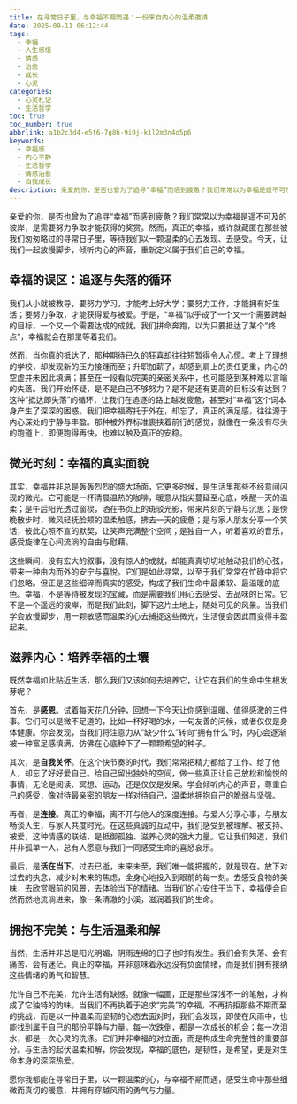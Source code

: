 ```yaml
---
title: 在寻常日子里，与幸福不期而遇：一份来自内心的温柔邀请
date: 2025-09-11 06:12:44
tags:
  - 幸福
  - 人生感悟
  - 情感
  - 治愈
  - 成长
  - 心灵
categories:
  - 心灵札记
  - 生活哲学
toc: true
toc_number: true
abbrlink: a1b2c3d4-e5f6-7g8h-9i0j-k1l2m3n4o5p6
keywords:
  - 幸福感
  - 内心平静
  - 生活哲学
  - 情感治愈
  - 自我成长
description: 亲爱的你，是否也曾为了追寻“幸福”而感到疲惫？我们常常以为幸福是遥不可及的彼岸，是需要努力争取才能获得的奖赏。然而，真正的幸福，或许就藏匿在那些被我们匆匆略过的寻常日子里，等待我们以一颗温柔的心去发现、去感受。今天，让我们一起放慢脚步，倾听内心的声音，重新定义属于我们自己的幸福。
---
```


亲爱的你，是否也曾为了追寻“幸福”而感到疲惫？我们常常以为幸福是遥不可及的彼岸，是需要努力争取才能获得的奖赏。然而，真正的幸福，或许就藏匿在那些被我们匆匆略过的寻常日子里，等待我们以一颗温柔的心去发现、去感受。今天，让我们一起放慢脚步，倾听内心的声音，重新定义属于我们自己的幸福。

## 幸福的误区：追逐与失落的循环

我们从小就被教导，要努力学习，才能考上好大学；要努力工作，才能拥有好生活；要努力争取，才能获得爱与被爱。于是，“幸福”似乎成了一个又一个需要跨越的目标，一个又一个需要达成的成就。我们拼命奔跑，以为只要抵达了某个“终点”，幸福就会在那里等着我们。

然而，当你真的抵达了，那种期待已久的狂喜却往往短暂得令人心慌。考上了理想的学校，却发现新的压力接踵而至；升职加薪了，却感到肩上的责任更重，内心的空虚并未因此填满；甚至在一段看似完美的亲密关系中，也可能感到某种难以言喻的失落。我们开始怀疑，是不是自己不够努力？是不是还有更高的目标没有达到？这种“抵达即失落”的循环，让我们在追逐的路上越发疲惫，甚至对“幸福”这个词本身产生了深深的困惑。我们把幸福寄托于外在，却忘了，真正的满足感，往往源于内心深处的宁静与丰盈。那种被外界标准裹挟着前行的感觉，就像在一条没有尽头的跑道上，即便跑得再快，也难以触及真正的安稳。

## 微光时刻：幸福的真实面貌

其实，幸福并非总是轰轰烈烈的盛大场面，它更多时候，是生活里那些不经意间闪现的微光。它可能是一杯清晨温热的咖啡，暖意从指尖蔓延至心底，唤醒一天的温柔；是午后阳光透过窗棂，洒在书页上的斑驳光影，带来片刻的宁静与沉思；是傍晚散步时，微风轻抚脸颊的温柔触感，拂去一天的疲惫；是与家人朋友分享一个笑话，彼此心照不宣的默契，让笑声充满整个空间；是独自一人，听着喜欢的音乐，感受旋律在心间流淌的自由与慰藉。

这些瞬间，没有宏大的叙事，没有惊人的成就，却能真真切切地触动我们的心弦，带来一种由内而外的安宁与喜悦。它们是如此寻常，以至于我们常常在忙碌中将它们忽略。但正是这些细碎而真实的感受，构成了我们生命中最柔软、最温暖的底色。幸福，不是等待被发现的宝藏，而是需要我们用心去感受、去品味的日常。它不是一个遥远的彼岸，而是我们此刻，脚下这片土地上，随处可见的风景。当我们学会放慢脚步，用一颗敏感而温柔的心去捕捉这些微光，生活便会因此而变得丰盈起来。

## 滋养内心：培养幸福的土壤

既然幸福如此贴近生活，那么我们又该如何去培养它，让它在我们的生命中生根发芽呢？

首先，是**感恩**。试着每天花几分钟，回想一下今天让你感到温暖、值得感激的三件事。它们可以是微不足道的，比如一杯好喝的水，一句友善的问候，或者仅仅是身体健康。你会发现，当我们将注意力从“缺少什么”转向“拥有什么”时，内心会逐渐被一种富足感填满，仿佛在心底种下了一颗颗希望的种子。

其次，是**自我关怀**。在这个快节奏的时代，我们常常把精力都给了工作、给了他人，却忘了好好爱自己。给自己留出独处的空间，做一些真正让自己放松和愉悦的事情，无论是阅读、冥想、运动，还是仅仅是发呆。学会倾听内心的声音，尊重自己的感受，像对待最亲密的朋友一样对待自己，温柔地拥抱自己的脆弱与坚强。

再者，是**连接**。真正的幸福，离不开与他人的深度连接。与爱人分享心事，与朋友畅谈人生，与家人共度时光。在这些真诚的互动中，我们感受到被理解、被支持、被爱，这种情感的联结，是抵御孤独、滋养心灵的强大力量。它让我们知道，我们并非孤单一人，总有人愿意与我们一同感受生命的喜怒哀乐。

最后，是**活在当下**。过去已逝，未来未至，我们唯一能把握的，就是现在。放下对过去的执念，减少对未来的焦虑，全身心地投入到眼前的每一刻。去感受食物的美味，去欣赏眼前的风景，去体验当下的情绪。当我们的心安住于当下，幸福便会自然而然地流淌进来，像一条清澈的小溪，滋润着我们的生命。

## 拥抱不完美：与生活温柔和解

当然，生活并非总是阳光明媚，阴雨连绵的日子也时有发生。我们会有失落、会有痛苦、会有迷茫。真正的幸福，并非意味着永远没有负面情绪，而是我们拥有接纳这些情绪的勇气和智慧。

允许自己不完美，允许生活有缺憾。就像一幅画，正是那些深浅不一的笔触，才构成了它独特的韵味。当我们不再执着于追求“完美”的幸福，不再抗拒那些不期而至的挑战，而是以一种温柔而坚韧的心态去面对时，我们会发现，即使在风雨中，也能找到属于自己的那份平静与力量。每一次跌倒，都是一次成长的机会；每一次泪水，都是一次心灵的洗涤。它们并非幸福的对立面，而是构成生命完整性的重要部分。与生活的起伏温柔和解，你会发现，幸福的底色，是韧性，是希望，更是对生命本身的深深热爱。

愿你我都能在寻常日子里，以一颗温柔的心，与幸福不期而遇，感受生命中那些细微而真切的暖意，并拥有穿越风雨的勇气与力量。